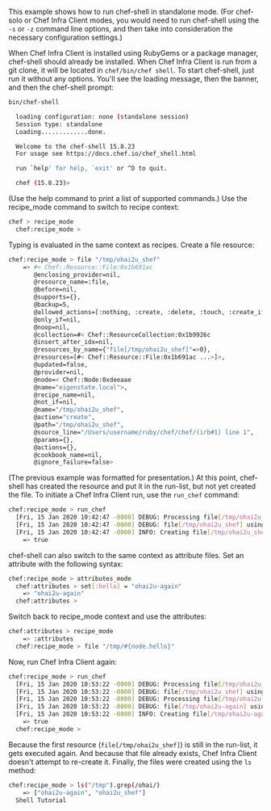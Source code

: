 This example shows how to run chef-shell in standalone mode. (For
chef-solo or Chef Infra Client modes, you would need to run chef-shell
using the `-s` or `-z` command line options, and then take into
consideration the necessary configuration settings.)

When Chef Infra Client is installed using RubyGems or a package manager,
chef-shell should already be installed. When Chef Infra Client is run
from a git clone, it will be located in `chef/bin/chef shell`. To start
chef-shell, just run it without any options. You'll see the loading
message, then the banner, and then the chef-shell prompt:

```bash
bin/chef-shell

  loading configuration: none (standalone session)
  Session type: standalone
  Loading.............done.

  Welcome to the chef-shell 15.8.23
  For usage see https://docs.chef.io/chef_shell.html

  run `help' for help, `exit' or ^D to quit.

  chef (15.8.23)>
```

(Use the help command to print a list of supported commands.) Use the
recipe_mode command to switch to recipe context:

```bash
chef > recipe_mode
  chef:recipe_mode >
```

Typing is evaluated in the same context as recipes. Create a file
resource:

```bash
chef:recipe_mode > file "/tmp/ohai2u_shef"
    => #< Chef::Resource::File:0x1b691ac
       @enclosing_provider=nil,
       @resource_name=:file,
       @before=nil,
       @supports={},
       @backup=5,
       @allowed_actions=[:nothing, :create, :delete, :touch, :create_if_missing],
       @only_if=nil,
       @noop=nil,
       @collection=#< Chef::ResourceCollection:0x1b9926c
       @insert_after_idx=nil,
       @resources_by_name={"file[/tmp/ohai2u_shef]"=>0},
       @resources=[#< Chef::Resource::File:0x1b691ac ...>]>,
       @updated=false,
       @provider=nil,
       @node=< Chef::Node:0xdeeaae
       @name="eigenstate.local">,
       @recipe_name=nil,
       @not_if=nil,
       @name="/tmp/ohai2u_shef",
       @action="create",
       @path="/tmp/ohai2u_shef",
       @source_line="/Users/username/ruby/chef/chef/(irb#1) line 1",
       @params={},
       @actions={},
       @cookbook_name=nil,
       @ignore_failure=false>
```

(The previous example was formatted for presentation.) At this point,
chef-shell has created the resource and put it in the run-list, but not
yet created the file. To initiate a Chef Infra Client run, use the
`run_chef` command:

```bash
chef:recipe_mode > run_chef
  [Fri, 15 Jan 2020 10:42:47 -0800] DEBUG: Processing file[/tmp/ohai2u_shef]
  [Fri, 15 Jan 2020 10:42:47 -0800] DEBUG: file[/tmp/ohai2u_shef] using Chef::Provider::File
  [Fri, 15 Jan 2020 10:42:47 -0800] INFO: Creating file[/tmp/ohai2u_shef] at /tmp/ohai2u_shef
    => true
```

chef-shell can also switch to the same context as attribute files. Set
an attribute with the following syntax:

```bash
chef:recipe_mode > attributes_mode
  chef:attributes > set[:hello] = "ohai2u-again"
    => "ohai2u-again"
  chef:attributes >
```

Switch back to recipe_mode context and use the attributes:

```bash
chef:attributes > recipe_mode
    => :attributes
  chef:recipe_mode > file "/tmp/#{node.hello}"
```

Now, run Chef Infra Client again:

```bash
chef:recipe_mode > run_chef
  [Fri, 15 Jan 2020 10:53:22 -0800] DEBUG: Processing file[/tmp/ohai2u_shef]
  [Fri, 15 Jan 2020 10:53:22 -0800] DEBUG: file[/tmp/ohai2u_shef] using Chef::Provider::File
  [Fri, 15 Jan 2020 10:53:22 -0800] DEBUG: Processing file[/tmp/ohai2u-again]
  [Fri, 15 Jan 2020 10:53:22 -0800] DEBUG: file[/tmp/ohai2u-again] using Chef::Provider::File
  [Fri, 15 Jan 2020 10:53:22 -0800] INFO: Creating file[/tmp/ohai2u-again] at /tmp/ohai2u-again
    => true
  chef:recipe_mode >
```

Because the first resource (`file[/tmp/ohai2u_shef]`) is still in the
run-list, it gets executed again. And because that file already exists,
Chef Infra Client doesn't attempt to re-create it. Finally, the files
were created using the `ls` method:

```bash
chef:recipe_mode > ls("/tmp").grep(/ohai/)
    => ["ohai2u-again", "ohai2u_shef"]
  Shell Tutorial
```
